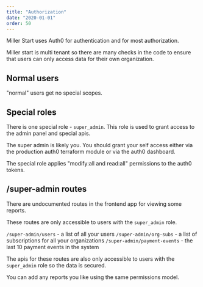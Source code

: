 ```yaml
---
title: "Authorization"
date: "2020-01-01"
order: 50
---
```


Miller Start uses Auth0 for authentication and for most authorization.

Miller start is multi tenant so there are many checks in the code to ensure that users can only access data for their own organization.

## Normal users

"normal" users get no special scopes.

## Special roles

There is one special role - `super_admin`. This role is used to grant access to the admin panel and special apis.

The super admin is likely you. You should grant your self access either via the production auth0 terraform module or via the auth0 dashboard.

The special role applies "modify:all and read:all" permissions to the auth0 tokens.

## /super-admin routes

There are undocumented routes in the frontend app for viewing some reports.

These routes are only accessible to users with the `super_admin` role.

`/super-admin/users` - a list of all your users
`/super-admin/org-subs` - a list of subscriptions for all your organizations
`/super-admin/payment-events` - the last 10 payment events in the system

The apis for these routes are also only accessible to users with the `super_admin` role so the data is secured.

You can add any reports you like using the same permissions model.
